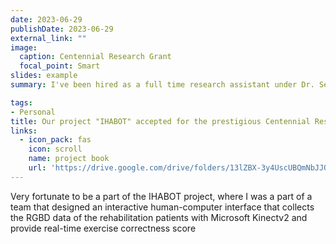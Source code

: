 ```yaml
---
date: 2023-06-29
publishDate: 2023-06-29
external_link: ""
image:
  caption: Centennial Research Grant
  focal_point: Smart
slides: example
summary: I've been hired as a full time research assistant under Dr. Sejuti Rahmna.

tags:
- Personal
title: Our project "IHABOT" accepted for the prestigious Centennial Research Grant.
links:
  - icon_pack: fas
    icon: scroll
    name: project book
    url: 'https://drive.google.com/drive/folders/13lZBX-3y4UscUBQmNbJJQytok8YWgFwm'
---
```

Very fortunate to be a part of the IHABOT project, where I was a part of a team that designed an interactive human-computer interface that collects the RGBD data of the rehabilitation patients with Microsoft Kinectv2 and provide real-time exercise correctness score